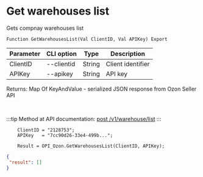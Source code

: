 ﻿---
sidebar_position: 1
---

# Get warehouses list
 Gets compnay warehouses list



`Function GetWarehousesList(Val ClientID, Val APIKey) Export`

  | Parameter | CLI option | Type | Description |
  |-|-|-|-|
  | ClientID | --clientid | String | Client identifier |
  | APIKey | --apikey | String | API key |

  
  Returns:  Map Of KeyAndValue - serialized JSON response from Ozon Seller API

<br/>

:::tip
Method at API documentation: [post /v1/warehouse/list](https://docs.ozon.ru/api/seller/#operation/WarehouseAPI_WarehouseList)
:::
<br/>


```bsl title="Code example"
    ClientID = "2128753";
    APIKey   = "7cc90d26-33e4-499b...";

    Result = OPI_Ozon.GetWarehousesList(ClientID, APIKey);
```
 



```json title="Result"
{
 "result": []
}
```
